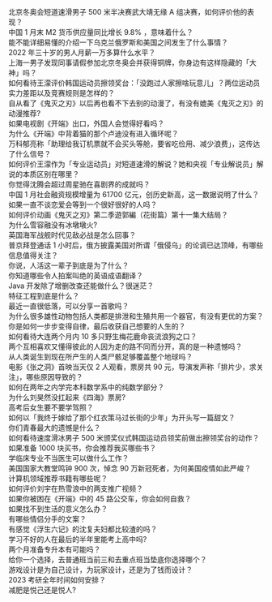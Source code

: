 北京冬奥会短道速滑男子 500 米半决赛武大靖无缘 A 组决赛，如何评价他的表现？  
中国 1 月末 M2 货币供应量同比增长 9.8% ，意味着什么？  
能不能详细易懂的介绍一下乌克兰俄罗斯和美国之间发生了什么事情？  
2022 年三十岁的男人月薪一万多算什么水平？  
上海一男子发现同事请假参加北京冬奥会并获得铜牌，你身边有这样隐藏的「大神」吗？  
如何看待王濛评价韩国运动员擦领奖台：「没跑过人家擦啥玩意儿」？两位运动员实力差距以及竞赛规则是怎样的？  
自从看了《鬼灭之刃》以后再也看不下去别的动漫了，有没有媲美《鬼灭之刃》的动漫推荐?  
如果电视剧《开端》出口，外国人会觉得好看吗？  
为什么《开端》中背着猫的那个卢迪没有进入循环呢？  
万科郁亮称「助理给我订机票就不会买头等舱，要省吃俭用、减少浪费」，这传达了什么信号？  
如何评价王濛作为「专业运动员」对短道速滑的解说？她和央视「专业解说员」解说的本质区别在哪里？  
你觉得沈腾会超过周星驰在喜剧界的成就吗？  
中国 1 月社会融资规模增量为 61700 亿元，创历史新高，这一数据说明了什么？  
如果一直不谈恋爱会等到一个很好很好的人吗？  
如何评价动画《鬼灭之刃》第二季遊郭編（花街篇）第十一集大结局？  
为什么雪容融没有冰墩墩火?  
英国海军战舰时代见敌必战是怎么回事？  
普京拜登通话 1 小时后，俄方披露美国对所谓「俄侵乌」的论调已达顶峰，有哪些信息值得关注？  
你说，人活这一辈子到底是为了什么？  
你知道哪些令人拍案叫绝的英语成语翻译？  
Java 开发除了增删改查还能做什么？很迷茫？  
特征工程到底是什么？  
最近一直很低落，可以分享一首歌吗？  
为什么很多雄性动物包括人类都是排泄和生殖共用一个器官，有没有更优的方案？  
你是如何一步步变得自律，最后收获自己想要的人生的？  
如何看待大连两个月内 10 多只野生梅花鹿命丧流浪狗之口？  
两个互相喜欢又懂得彼此的人因为走的路不同而分开，真的是一种遗憾吗？  
从人类诞生到现在所产生的人类尸骸足够覆盖整个地球吗？  
电影《张之洞》首映当天仅 2 人观看，票房共 90 元，导演发声称「排片少，求关注」，哪些原因导致的？  
如何在两年之内学完本科数学系中的纯数学部分？  
为什么刘昊然没扛起来《四海》票房?  
高考后女生要不要学驾照？  
如何以「我终于嫁给了那个红衣策马过长街的少年」为开头写一篇甜文？  
你们青春最大的遗憾是什么？  
如何看待速度滑冰男子 500 米颁奖仪式韩国运动员领奖前做出擦领奖台的动作？  
如果准备 1000 块买书，你会推荐我买哪些书？  
学临床专业不当医生可以做什么工作？  
美国国家大教堂鸣钟 900 次，悼念 90 万新冠死者，为何美国疫情如此严峻？  
计算机领域推荐书籍有哪些呢？  
如何评价刘宇在热雪浪中的两支推广视频？  
如果你被困在《开端》中的 45 路公交车，你会如何自救？  
如果找不到生活的意义怎么办？  
有哪些情侣分手的文案？  
有感觉《浮生六记》的沈复夫妇都比较渣的吗？  
学习不好的人在最后的半年里能考上高中吗?  
两个月准备专升本有可能吗？  
给你一个选择，去普通班当前三和去重点班当垫底你选择哪个？  
游戏设计是为自己设计，为玩家设计，还是为了钱而设计？  
2023 考研全年时间如何安排？  
减肥是悦己还是悦人?  
